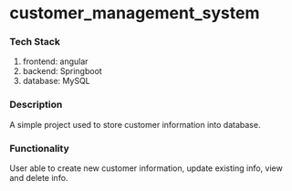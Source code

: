 # customer_management_system
### Tech Stack
1. frontend: angular
2. backend: Springboot
3. database: MySQL

### Description
A simple project used to store customer information into database. 


### Functionality
User able to create new customer information, update existing info, view and delete info.
